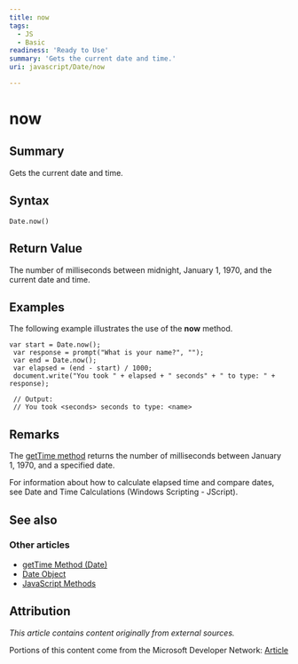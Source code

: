 ```yaml
---
title: now
tags:
  - JS
  - Basic
readiness: 'Ready to Use'
summary: 'Gets the current date and time.'
uri: javascript/Date/now

---
```

# now

## Summary

Gets the current date and time.

## Syntax

    Date.now()

## Return Value

The number of milliseconds between midnight, January 1, 1970, and the current date and time.

## Examples

The following example illustrates the use of the **now** method.

``` {.js}
var start = Date.now();
 var response = prompt("What is your name?", "");
 var end = Date.now();
 var elapsed = (end - start) / 1000;
 document.write("You took " + elapsed + " seconds" + " to type: " + response);

 // Output:
 // You took <seconds> seconds to type: <name>
```

## Remarks

The [getTime method](/javascript/Date/getTime) returns the number of milliseconds between January 1, 1970, and a specified date.

For information about how to calculate elapsed time and compare dates, see Date and Time Calculations (Windows Scripting - JScript).

## See also

### Other articles

-   [getTime Method (Date)](/javascript/Date/getTime)
-   [Date Object](/javascript/Date)
-   [JavaScript Methods](/javascript/methods)

## Attribution

*This article contains content originally from external sources.*

Portions of this content come from the Microsoft Developer Network: [Article](http://msdn.microsoft.com/en-us/library/ie/ff679974(v=vs.94).aspx)

